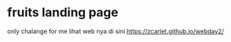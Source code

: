 # fruits landing page
only chalange for me 
lihat web nya di sini https://zcarlet.github.io/webday2/

